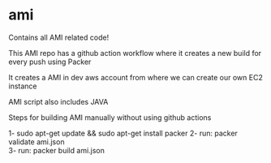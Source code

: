 # ami
Contains all AMI related code!

This AMI repo has a github action workflow where it creates a new build for every push using Packer

It creates a AMI in dev aws account from where we can create our own EC2 instance

AMI script also includes JAVA 

Steps for building AMI manually without using github actions

1- sudo apt-get update && sudo apt-get install packer
2- run: packer validate ami.json   
3- run: packer build  ami.json   
